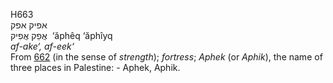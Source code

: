 <body>
  <p>H663<br>  אפיק    אפק  <br> אֲפֵק  אֲפִיק  ‎  ‘ăphêq  ‘ăphı̂yq  <br><i>af-ake‘,</i> <i>af-eek‘ </i><br>From <a href="h0662.htm">662</a> (in the sense of <i>strength</i>); <i>fortress</i>; <i>Aphek</i> (or <i>Aphik</i>), the name of three places in Palestine: - Aphek, Aphik.<br></p>
 </body>